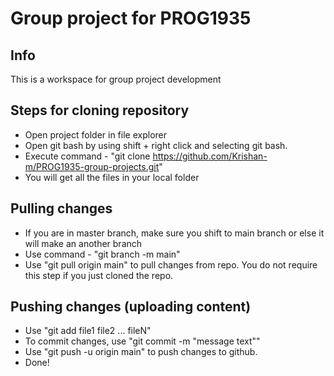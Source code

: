 # Group project for PROG1935

## Info
This is a workspace for group project development

## Steps for cloning repository
- Open project folder in file explorer
- Open git bash by using shift + right click and selecting git bash.
- Execute command - "git clone https://github.com/Krishan-m/PROG1935-group-projects.git"
- You will get all the files in your local folder

## Pulling changes
- If you are in master branch, make sure you shift to main branch or else it will make an another branch
- Use command - "git branch -m main"
- Use "git pull origin main" to pull changes from repo. You do not require this step if you just cloned the repo.

## Pushing changes (uploading content)
- Use "git add file1 file2 ... fileN"
- To commit changes, use "git commit -m "message text""
- Use "git push -u origin main" to push changes to github.
- Done!